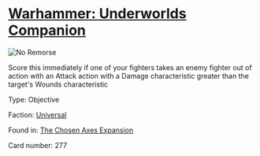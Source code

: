 # [Warhammer: Underworlds Companion](https://guidokessels.github.io/wh-underworlds)

  

![No Remorse](https://warhammerunderworlds.com/wp-content/uploads/sites/6/2018/02/277_ENG.png)

Score this immediately if one of your fighters takes an enemy fighter out of action with an Attack action with a Damage characteristic greater than the target's Wounds characteristic

Type: Objective

Faction: [Universal](https://guidokessels.github.io/wh-underworlds/factions/universal.md)

Found in: [The Chosen Axes Expansion](https://guidokessels.github.io/wh-underworlds/locations/the-chosen-axes-expansion.md)

Card number: 277
